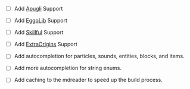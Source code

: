 - [ ] Add [Apugli](https://apugli.readthedocs.io/en/latest/) Support 
- [ ] Add [EggoLib](https://eggolib.github.io/latest/) Support
- [ ] Add [Skillful](https://skillful-docs.readthedocs.io/en/latest/) Support
- [ ] Add [ExtraOrigins](https://github.com/MoriyaShiine/extra-origins/wiki) Support

- [ ] Add autocompletion for particles, sounds, entities, blocks, and items.
- [ ] Add more autocompletion for string enums.
- [ ] Add caching to the mdreader to speed up the build process.